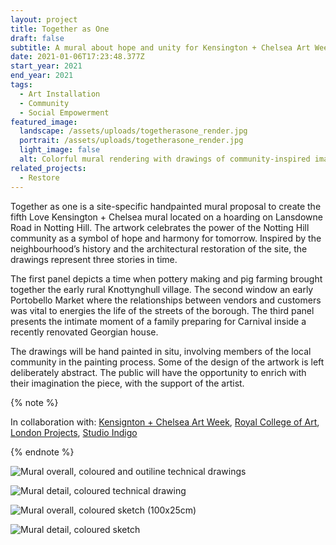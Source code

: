 ```yaml
---
layout: project
title: Together as One
draft: false
subtitle: A mural about hope and unity for Kensington + Chelsea Art Week
date: 2021-01-06T17:23:48.377Z
start_year: 2021
end_year: 2021
tags:
  - Art Installation
  - Community
  - Social Empowerment
featured_image:
  landscape: /assets/uploads/togetherasone_render.jpg
  portrait: /assets/uploads/togetherasone_render.jpg
  light_image: false
  alt: Colorful mural rendering with drawings of community-inspired images.
related_projects:
  - Restore
---
```

Together as one is a site-specific handpainted mural proposal to create the fifth Love Kensington + Chelsea mural located on a hoarding on Lansdowne Road in Notting Hill. The artwork celebrates the power of the Notting Hill community as a symbol of hope and harmony for tomorrow. Inspired by the neighbourhood’s history and the architectural restoration of the site, the drawings represent three stories in time. 

The first panel depicts a time when pottery making and pig farming brought together the early rural Knottynghull village. The second window an early Portobello Market where the relationships between vendors and customers was vital to energies the life of the streets of the borough. The third panel presents the intimate moment of a family preparing for Carnival inside a recently renovated Georgian house.

The drawings will be hand painted in situ, involving members of the local community in the painting process. Some of the design of the artwork is left deliberately abstract. The public will have the opportunity to enrich with their imagination the piece, with the support of the artist.

{% note %}


In collaboration with: [Kensignton + Chelsea Art Week](https://www.kcaw.co.uk/), [Royal College of Art](https://www.rca.ac.uk/), [London Projects](https://www.londonprojects.co.uk/), [Studio Indigo](https://studioindigo.co.uk/)


{% endnote %}

![Mural overall, coloured and outiline technical drawings](/assets/uploads/togetherasone_technical3.jpg "Mural overall, coloured and outiline technical drawings")

![Mural detail, coloured technical drawing](/assets/uploads/alxkcaw_detail4-2.png "Mural detail, coloured technical drawing")

![Mural overall, coloured sketch (100x25cm)](/assets/uploads/togetherasone_sketch2.jpg "Mural overall, coloured sketch (100x25cm)")

![Mural detail, coloured sketch](/assets/uploads/togetherasone_sketch3.jpg "Mural detail, coloured sketch")